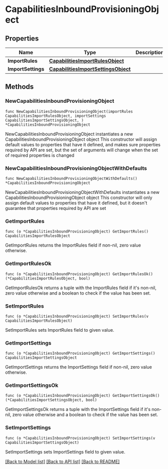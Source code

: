 # CapabilitiesInboundProvisioningObject

## Properties

Name | Type | Description | Notes
------------ | ------------- | ------------- | -------------
**ImportRules** | [**CapabilitiesImportRulesObject**](CapabilitiesImportRulesObject.md) |  | 
**ImportSettings** | [**CapabilitiesImportSettingsObject**](CapabilitiesImportSettingsObject.md) |  | 

## Methods

### NewCapabilitiesInboundProvisioningObject

`func NewCapabilitiesInboundProvisioningObject(importRules CapabilitiesImportRulesObject, importSettings CapabilitiesImportSettingsObject, ) *CapabilitiesInboundProvisioningObject`

NewCapabilitiesInboundProvisioningObject instantiates a new CapabilitiesInboundProvisioningObject object
This constructor will assign default values to properties that have it defined,
and makes sure properties required by API are set, but the set of arguments
will change when the set of required properties is changed

### NewCapabilitiesInboundProvisioningObjectWithDefaults

`func NewCapabilitiesInboundProvisioningObjectWithDefaults() *CapabilitiesInboundProvisioningObject`

NewCapabilitiesInboundProvisioningObjectWithDefaults instantiates a new CapabilitiesInboundProvisioningObject object
This constructor will only assign default values to properties that have it defined,
but it doesn't guarantee that properties required by API are set

### GetImportRules

`func (o *CapabilitiesInboundProvisioningObject) GetImportRules() CapabilitiesImportRulesObject`

GetImportRules returns the ImportRules field if non-nil, zero value otherwise.

### GetImportRulesOk

`func (o *CapabilitiesInboundProvisioningObject) GetImportRulesOk() (*CapabilitiesImportRulesObject, bool)`

GetImportRulesOk returns a tuple with the ImportRules field if it's non-nil, zero value otherwise
and a boolean to check if the value has been set.

### SetImportRules

`func (o *CapabilitiesInboundProvisioningObject) SetImportRules(v CapabilitiesImportRulesObject)`

SetImportRules sets ImportRules field to given value.


### GetImportSettings

`func (o *CapabilitiesInboundProvisioningObject) GetImportSettings() CapabilitiesImportSettingsObject`

GetImportSettings returns the ImportSettings field if non-nil, zero value otherwise.

### GetImportSettingsOk

`func (o *CapabilitiesInboundProvisioningObject) GetImportSettingsOk() (*CapabilitiesImportSettingsObject, bool)`

GetImportSettingsOk returns a tuple with the ImportSettings field if it's non-nil, zero value otherwise
and a boolean to check if the value has been set.

### SetImportSettings

`func (o *CapabilitiesInboundProvisioningObject) SetImportSettings(v CapabilitiesImportSettingsObject)`

SetImportSettings sets ImportSettings field to given value.



[[Back to Model list]](../README.md#documentation-for-models) [[Back to API list]](../README.md#documentation-for-api-endpoints) [[Back to README]](../README.md)


